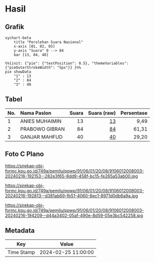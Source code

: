 # Hasil

## Grafik

```mermaid
xychart-beta
    title "Perolehan Suara Nasional"
    x-axis [01, 02, 03]
    y-axis "Suara" 0 --> 84
    bar [13, 84, 40]
```

```mermaid
%%{init: {"pie": {"textPosition": 0.5}, "themeVariables": {"pieOuterStrokeWidth": "5px"}} }%%
pie showData
    "1" : 13
    "2" : 84
    "3" : 40
```

## Tabel

| No. | Nama Paslon    | Suara | Suara (raw) | Persentase |
|:--- |:-------------- | -----:| -----------:| ----------:|
| 1   | ANIES MUHAIMIN | 13    | [13][p-1]   | 9,49       |
| 2   | PRABOWO GIBRAN | 84    | [84][p-2]   | 61,31      |
| 3   | GANJAR MAHFUD  | 40    | [40][p-3]   | 29,20      |


[p-1]: https://github.com/gigit-pemilu/pemilu-2024/blob/main/pilpres/hitung-suara/sub/91-papua/sub/06-biak-numfor/sub/01-biak-kota/sub/2008-swapodibo/sub/003-tps/sub/paslon-1.txt
[p-2]: https://github.com/gigit-pemilu/pemilu-2024/blob/main/pilpres/hitung-suara/sub/91-papua/sub/06-biak-numfor/sub/01-biak-kota/sub/2008-swapodibo/sub/003-tps/sub/paslon-2.txt
[p-3]: https://github.com/gigit-pemilu/pemilu-2024/blob/main/pilpres/hitung-suara/sub/91-papua/sub/06-biak-numfor/sub/01-biak-kota/sub/2008-swapodibo/sub/003-tps/sub/paslon-3.txt

## Foto C Plano

https://sirekap-obj-formc.kpu.go.id/749a/pemilu/ppwp/91/06/01/20/08/9106012008003-20240216-192153--282e3f65-8dd9-458f-bc15-fe265a53ab00.jpg

https://sirekap-obj-formc.kpu.go.id/749a/pemilu/ppwp/91/06/01/20/08/9106012008003-20240216-192813--d381ab69-fb51-4060-8ec1-8971d0db6a9a.jpg

https://sirekap-obj-formc.kpu.go.id/749a/pemilu/ppwp/91/06/01/20/08/9106012008003-20240216-194209--d44a3402-05af-490e-8d59-05e3bc542258.jpg


## Metadata

| Key        | Value               |
| ---------- | ------------------- |
| Time Stamp | 2024-02-25 11:00:00 |



